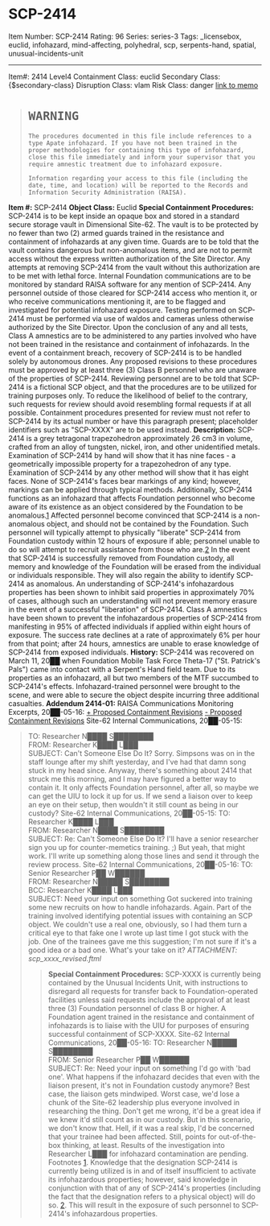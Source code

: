 # SCP-2414
Item Number: SCP-2414
Rating: 96
Series: series-3
Tags: _licensebox, euclid, infohazard, mind-affecting, polyhedral, scp, serpents-hand, spatial, unusual-incidents-unit

---

Item#: 2414
Level4
Containment Class:
euclid
Secondary Class:
{$secondary-class}
Disruption Class:
vlam
Risk Class:
danger
[link to memo](/classification-committee-memo)  

> # `WARNING`
> `The procedures documented in this file include references to a type Apate infohazard. If you have not been trained in the proper methodologies for containing this type of infohazard, close this file immediately and inform your supervisor that you require amnestic treatment due to infohazard exposure.`  
>    
>  `Information regarding your access to this file (including the date, time, and location) will be reported to the Records and Information Security Administration (RAISA).`
  
  
  
**Item #:** SCP-2414
**Object Class:** Euclid
**Special Containment Procedures:** SCP-2414 is to be kept inside an opaque box and stored in a standard secure storage vault in Dimensional Site-62. The vault is to be protected by no fewer than two (2) armed guards trained in the resistance and containment of infohazards at any given time. Guards are to be told that the vault contains dangerous but non-anomalous items, and are not to permit access without the express written authorization of the Site Director. Any attempts at removing SCP-2414 from the vault without this authorization are to be met with lethal force.
Internal Foundation communications are to be monitored by standard RAISA software for any mention of SCP-2414. Any personnel outside of those cleared for SCP-2414 access who mention it, or who receive communications mentioning it, are to be flagged and investigated for potential infohazard exposure.
Testing performed on SCP-2414 must be performed via use of waldos and cameras unless otherwise authorized by the Site Director. Upon the conclusion of any and all tests, Class A amnestics are to be administered to any parties involved who have not been trained in the resistance and containment of infohazards.
In the event of a containment breach, recovery of SCP-2414 is to be handled solely by autonomous drones.
Any proposed revisions to these procedures must be approved by at least three (3) Class B personnel who are unaware of the properties of SCP-2414. Reviewing personnel are to be told that SCP-2414 is a fictional SCP object, and that the procedures are to be utilized for training purposes only. To reduce the likelihood of belief to the contrary, such requests for review should avoid resembling formal requests if at all possible. Containment procedures presented for review must not refer to SCP-2414 by its actual number or have this paragraph present; placeholder identifiers such as "SCP-XXXX" are to be used instead.
**Description:** SCP-2414 is a grey tetragonal trapezohedron approximately 26 cm3 in volume, crafted from an alloy of tungsten, nickel, iron, and other unidentified metals. Examination of SCP-2414 by hand will show that it has nine faces - a geometrically impossible property for a trapezohedron of any type. Examination of SCP-2414 by any other method will show that it has eight faces. None of SCP-2414's faces bear markings of any kind; however, markings can be applied through typical methods.
Additionally, SCP-2414 functions as an infohazard that affects Foundation personnel who become aware of its existence as an object considered by the Foundation to be anomalous.[1](javascript:;) Affected personnel become convinced that SCP-2414 is a non-anomalous object, and should not be contained by the Foundation. Such personnel will typically attempt to physically "liberate" SCP-2414 from Foundation custody within 12 hours of exposure if able; personnel unable to do so will attempt to recruit assistance from those who are.[2](javascript:;)
In the event that SCP-2414 is successfully removed from Foundation custody, all memory and knowledge of the Foundation will be erased from the individual or individuals responsible. They will also regain the ability to identify SCP-2414 as anomalous.
An understanding of SCP-2414's infohazardous properties has been shown to inhibit said properties in approximately 70% of cases, although such an understanding will not prevent memory erasure in the event of a successful "liberation" of SCP-2414. Class A amnestics have been shown to prevent the infohazardous properties of SCP-2414 from manifesting in 95% of affected individuals if applied within eight hours of exposure. The success rate declines at a rate of approximately 6% per hour from that point; after 24 hours, amnestics are unable to erase knowledge of SCP-2414 from exposed individuals.
**History:** SCP-2414 was recovered on March 11, 20██ when Foundation Mobile Task Force Theta-17 ("St. Patrick's Pals") came into contact with a Serpent's Hand field team. Due to its properties as an infohazard, all but two members of the MTF succumbed to SCP-2414's effects. Infohazard-trained personnel were brought to the scene, and were able to secure the object despite incurring three additional casualties.
**Addendum 2414-01:** RAISA Communications Monitoring Excerpts, 20██-05-16: 
[\+ Proposed Containment Revisions](javascript:;)
[\- Proposed Containment Revisions](javascript:;)
Site-62 Internal Communications, 20██-05-15:
> TO: Researcher N████ S████████  
>  FROM: Researcher K████ L███  
>  SUBJECT: Can't Someone Else Do It?
> Sorry. Simpsons was on in the staff lounge after my shift yesterday, and I've had that damn song stuck in my head since.
> Anyway, there's something about 2414 that struck me this morning, and I may have figured a better way to contain it. It only affects Foundation personnel, after all, so maybe we can get the UIU to lock it up for us. If we send a liaison over to keep an eye on their setup, then wouldn't it still count as being in our custody?
Site-62 Internal Communications, 20██-05-15:
> TO: Researcher K████ L███  
>  FROM: Researcher N████ S████████  
>  SUBJECT: Re: Can't Someone Else Do It?
> I'll have a senior researcher sign you up for counter-memetics training. ;)
> But yeah, that might work. I'll write up something along those lines and send it through the review process.
Site-62 Internal Communications, 20██-05-16:
> TO: Senior Researcher P██ W██████  
>  FROM: Researcher N█████ S████████  
>  BCC: Researcher K████ L███  
>  SUBJECT: Need your input on something
> Got suckered into training some new recruits on how to handle infohazards. Again.
> Part of the training involved identifying potential issues with containing an SCP object. We couldn't use a real one, obviously, so I had them turn a critical eye to that fake one I wrote up last time I got stuck with the job. One of the trainees gave me this suggestion; I'm not sure if it's a good idea or a bad one. What's your take on it?
> _ATTACHMENT: scp_xxxx_revised.ftml_
>> **Special Containment Procedures:** SCP-XXXX is currently being contained by the Unusual Incidents Unit, with instructions to disregard all requests for transfer back to Foundation-operated facilities unless said requests include the approval of at least three (3) Foundation personnel of class B or higher. A Foundation agent trained in the resistance and containment of infohazards is to liaise with the UIU for purposes of ensuring successful containment of SCP-XXXX.
Site-62 Internal Communications, 20██-05-16:
> TO: Researcher N█████ S████████  
>  FROM: Senior Researcher P██ W██████  
>  SUBJECT: Re: Need your input on something
> I'd go with 'bad one'. What happens if the infohazard decides that even with the liaison present, it's not in Foundation custody anymore? Best case, the liaison gets mindwiped. Worst case, we'd lose a chunk of the Site-62 leadership plus everyone involved in researching the thing.
> Don't get me wrong, it'd be a great idea if we knew it'd still count as in our custody. But in this scenario, we don't know that. Hell, if it was a real skip, I'd be concerned that your trainee had been affected.
> Still, points for out-of-the-box thinking, at least.
Results of the investigation into Researcher L███ for infohazard contamination are pending.
Footnotes
[1](javascript:;). Knowledge that the designation SCP-2414 is currently being utilized is in and of itself insufficient to activate its infohazardous properties; however, said knowledge in conjunction with that of any of SCP-2414's properties (including the fact that the designation refers to a physical object) will do so.
[2](javascript:;). This will result in the exposure of such personnel to SCP-2414's infohazardous properties.
